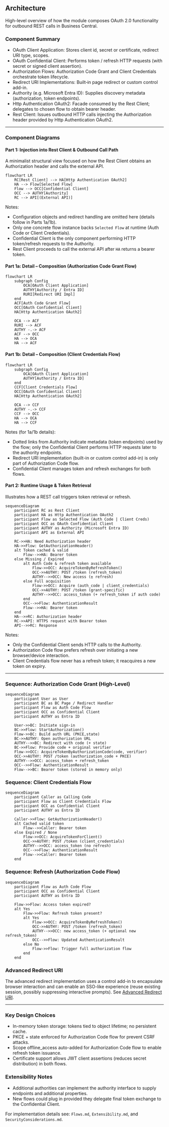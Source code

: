 ## Architecture

High-level overview of how the module composes OAuth 2.0 functionality for outbound REST calls in Business Central.

### Component Summary
- OAuth Client Application: Stores client id, secret or certificate, redirect URI type, scopes.
- OAuth Confidential Client: Performs token / refresh HTTP requests (with secret or signed client assertion).
- Authorization Flows: Authorization Code Grant and Client Credentials orchestrate token lifecycle.
- Redirect URI Implementations: Built‑in page redirect or custom control add-in.
- Authority (e.g. Microsoft Entra ID): Supplies discovery metadata (authorization, token endpoints).
- Http Authentication OAuth2: Facade consumed by the Rest Client; delegates to chosen flow to obtain bearer header.
- Rest Client: Issues outbound HTTP calls injecting the Authorization header provided by Http Authentication OAuth2.

---
### Component Diagrams

#### Part 1: Injection into Rest Client & Outbound Call Path
A minimalist structural view focused on how the Rest Client obtains an Authorization header and calls the external API.

```mermaid
flowchart LR
    RC[Rest Client] --> HA[Http Authentication OAuth2]
    HA --> Flow[Selected Flow]
    Flow --> OCC[Confidential Client]
    OCC --> AUTHY[Authority]
    RC --> API[(External API)]
```

Notes:
- Configuration objects and redirect handling are omitted here (details follow in Parts 1a/1b).
- Only one concrete flow instance backs `Selected Flow` at runtime (Auth Code or Client Credentials).
- Confidential Client is the only component performing HTTP token/refresh requests to the Authority.
- Rest Client proceeds to call the external API after `HA` returns a bearer token.

#### Part 1a: Detail – Composition (Authorization Code Grant Flow)
```mermaid
flowchart LR
    subgraph Config
        OCA[OAuth Client Application]
        AUTHY[Authority / Entra ID]
        RURI[Redirect URI Impl]
    end
    ACF[Auth Code Grant Flow]
    OCC[OAuth Confidential Client]
    HA[Http Authentication OAuth2]

    OCA --> ACF
    RURI --> ACF
    AUTHY -.-> ACF
    ACF --> OCC
    HA --> OCA
    HA --> ACF
```

#### Part 1b: Detail – Composition (Client Credentials Flow)
```mermaid
flowchart LR
    subgraph Config
        OCA[OAuth Client Application]
        AUTHY[Authority / Entra ID]
    end
    CCF[Client Credentials Flow]
    OCC[OAuth Confidential Client]
    HA[Http Authentication OAuth2]

    OCA --> CCF
    AUTHY -.-> CCF
    CCF --> OCC
    HA --> OCA
    HA --> CCF
```

Notes (for 1a/1b details):
- Dotted links from Authority indicate metadata (token endpoints) used by the flow; only the Confidential Client performs HTTP requests later to the authority endpoints.
- Redirect URI implementation (built-in or custom control add-in) is only part of Authorization Code flow.
- Confidential Client manages token and refresh exchanges for both flows.

#### Part 2: Runtime Usage & Token Retrieval
Illustrates how a REST call triggers token retrieval or refresh.

```mermaid
sequenceDiagram
    participant RC as Rest Client
    participant HA as Http Authentication OAuth2
    participant Flow as Selected Flow (Auth Code | Client Creds)
    participant OCC as OAuth Confidential Client
    participant AUTHY as Authority (Microsoft Entra ID)
    participant API as External API

    RC->>HA: Need Authorization header
    HA->>Flow: GetAuthorizationHeader()
    alt Token cached & valid
        Flow-->>HA: Bearer token
    else Missing / Expired
        alt Auth Code & refresh token available
            Flow->>OCC: AcquireTokenByRefreshToken()
            OCC->>AUTHY: POST /token (refresh_token)
            AUTHY-->>OCC: New access (± refresh)
        else Full acquisition
            Flow->>OCC: Acquire (auth_code | client_credentials)
            OCC->>AUTHY: POST /token (grant-specific)
            AUTHY-->>OCC: access_token (+ refresh_token if auth code)
        end
        OCC-->>Flow: AuthenticationResult
        Flow-->>HA: Bearer token
    end
    HA-->>RC: Authorization header
    RC->>API: HTTPS request with Bearer token
    API-->>RC: Response
```

Notes:
- Only the Confidential Client sends HTTP calls to the Authority.
- Authorization Code flow prefers refresh over initiating a new browser/device interaction.
- Client Credentials flow never has a refresh token; it reacquires a new token on expiry.

---
### Sequence: Authorization Code Grant (High-Level)

```mermaid
sequenceDiagram
    participant User as User
    participant BC as BC Page / Redirect Handler
    participant Flow as Auth Code Flow
    participant OCC as Confidential Client
    participant AUTHY as Entra ID

    User->>BC: Initiate sign-in
    BC->>Flow: StartAuthorization()
    Flow->>BC: Build auth URL (PKCE,state)
    BC->>AUTHY: Open authorization URL
    AUTHY-->>BC: Redirect with code (+ state)
    BC->>Flow: Provide code + original verifier
    Flow->>OCC: AcquireTokenByAuthorizationCode(code, verifier)
    OCC->>AUTHY: POST /token (authorization_code + PKCE)
    AUTHY-->>OCC: access_token + refresh_token
    OCC-->>Flow: AuthenticationResult
    Flow-->>BC: Bearer token (stored in memory only)
```

### Sequence: Client Credentials Flow

```mermaid
sequenceDiagram
    participant Caller as Calling Code
    participant Flow as Client Credentials Flow
    participant OCC as Confidential Client
    participant AUTHY as Entra ID

    Caller->>Flow: GetAuthorizationHeader()
    alt Cached valid token
        Flow-->>Caller: Bearer token
    else Expired / None
        Flow->>OCC: AcquireTokenForClient()
        OCC->>AUTHY: POST /token (client_credentials)
        AUTHY-->>OCC: access_token (no refresh)
        OCC-->>Flow: AuthenticationResult
        Flow-->>Caller: Bearer token
    end
```

### Sequence: Refresh (Authorization Code Flow)

```mermaid
sequenceDiagram
    participant Flow as Auth Code Flow
    participant OCC as Confidential Client
    participant AUTHY as Entra ID

    Flow->>Flow: Access token expired?
    alt Yes
        Flow->>Flow: Refresh token present?
        alt Yes
            Flow->>OCC: AcquireTokenByRefreshToken()
            OCC->>AUTHY: POST /token (refresh_token)
            AUTHY-->>OCC: new access_token (+ optional new refresh_token)
            OCC-->>Flow: Updated AuthenticationResult
        else No
            Flow->>Flow: Trigger full authorization flow
        end
    end
```

### Advanced Redirect URI
The advanced redirect implementation uses a control add-in to encapsulate browser interaction and can enable an SSO-like experience (reuse existing session, possibly suppressing interactive prompts). See [Advanced Redirect URI](AdvancedRedirectURI.md).

---
### Key Design Choices
- In-memory token storage: tokens tied to object lifetime; no persistent cache.
- PKCE + state enforced for Authorization Code flow for prevent CSRF attacks.
- Scope offline_access auto-added for Authorization Code flow to enable refresh token issuance.
- Certificate support allows JWT client assertions (reduces secret distribution) in both flows.

### Extensibility Notes
- Additional authorities can implement the authority interface to supply endpoints and additional properties.
- New flows could plug in provided they delegate final token exchange to the Confidential Client.

For implementation details see: `Flows.md`, `Extensibility.md`, and `SecurityConsiderations.md`.
